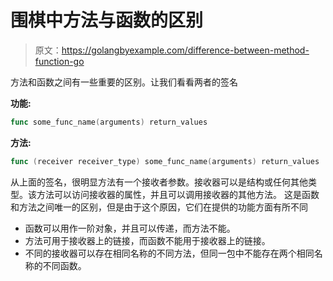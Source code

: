 # 围棋中方法与函数的区别

> 原文：<https://golangbyexample.com/difference-between-method-function-go>

方法和函数之间有一些重要的区别。让我们看看两者的签名

**功能:**

```go
func some_func_name(arguments) return_values
```

**方法:**

```go
func (receiver receiver_type) some_func_name(arguments) return_values
```

从上面的签名，很明显方法有一个接收者参数。接收器可以是结构或任何其他类型。该方法可以访问接收器的属性，并且可以调用接收器的其他方法。
这是函数和方法之间唯一的区别，但是由于这个原因，它们在提供的功能方面有所不同

*   函数可以用作一阶对象，并且可以传递，而方法不能。
*   方法可用于接收器上的链接，而函数不能用于接收器上的链接。
*   不同的接收器可以存在相同名称的不同方法，但同一包中不能存在两个相同名称的不同函数。